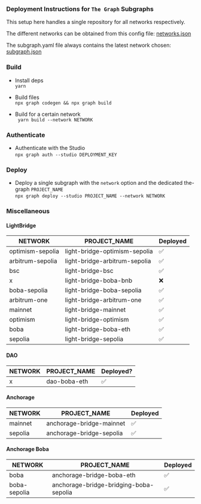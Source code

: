 ### Deployment Instructions for `The Graph` Subgraphs

This setup here handles a single repository for all networks respectively.

The different networks can be obtained from this config file:
[networks.json](light-bridge/networks.json)

The subgraph.yaml file always contains the latest network chosen:
[subgraph.json](light-bridge/subgraph.yaml)

### Build

- Install deps \
  ```yarn```


- Build files \
  ```npx graph codegen && npx graph build```


- Build for a certain network \
  ``` yarn build --network NETWORK```

### Authenticate

- Authenticate with the Studio \
  ```npx graph auth --studio DEPLOYMENT_KEY```

### Deploy

- Deploy a single subgraph with the `network` option and the dedicated the-graph `PROJECT_NAME` \
  ```npx graph deploy --studio PROJECT_NAME --network NETWORK```

### Miscellaneous

#### LightBridge

| NETWORK          | PROJECT_NAME                  | Deployed |
|------------------|-------------------------------|----------|
| optimism-sepolia | light-bridge-optimism-sepolia | ✅        |
| arbitrum-sepolia | light-bridge-arbitrum-sepolia | ✅        |
| bsc              | light-bridge-bsc              | ✅        |
| x                | light-bridge-boba-bnb         | ❌        |
| boba-sepolia     | light-bridge-boba-sepolia     | ✅        |
| arbitrum-one     | light-bridge-arbitrum-one     | ✅        |
| mainnet          | light-bridge-mainnet          | ✅        |
| optimism         | light-bridge-optimism         | ✅        |
| boba             | light-bridge-boba-eth         | ✅        |
| sepolia          | light-bridge-sepolia          | ✅        |

#### DAO

| NETWORK | PROJECT_NAME | Deployed? |
|---------|--------------|-----------|
| x       | dao-boba-eth | ✅         |

#### Anchorage

| NETWORK | PROJECT_NAME             | Deployed |
|---------|--------------------------|----------|
| mainnet | anchorage-bridge-mainnet | ✅        |
| sepolia | anchorage-bridge-sepolia | ✅        |

#### Anchorage Boba

| NETWORK      | PROJECT_NAME                           | Deployed |
|--------------|----------------------------------------|----------|
| boba         | anchorage-bridge-boba-eth              | ✅        |
| boba-sepolia | anchorage-bridge-bridging-boba-sepolia | ✅        |
